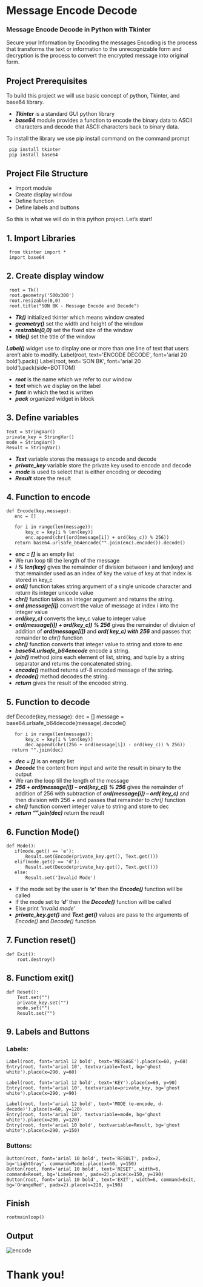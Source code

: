 # Message Encode Decode
### Message Encode Decode in Python with Tkinter
Secure your Information by Encoding the messages  Encoding is the process that transforms the text or information to the unrecognizable form and decryption is the process to convert the encrypted message into original form.
## Project Prerequisites
To build this project we will use basic concept of python, Tkinter, and base64 library.
+ ***Tkinter*** is a standard GUI python library
+ ***base64*** module provides a function to encode the binary data to ASCII characters and decode that ASCII characters back to binary data.

To install the library we use pip install command on the command prompt

     pip install tkinter
     pip install base64
## Project File Structure
+ Import module
+ Create display window
+ Define function
+ Define labels and buttons

So this is what we will do in this python project. Let’s start!
## 1. Import Libraries
     from tkinter import *
     import base64
      
## 2. Create display window
     root = Tk()
     root.geometry('500x300')
     root.resizable(0,0)
     root.title("SON BK - Message Encode and Decode")
+ ***Tk()*** initialized tkinter which means window created
+ ***geometry()*** set the width and height of the window
+ ***resizable(0,0)*** set the fixed size of the window
+ ***title()*** set the title of the window

***Label()*** widget use to display one or more than one line of text that users aren’t able to modify.
     Label(root, text='ENCODE DECODE', font='arial 20 bold').pack()
     Label(root, text='SON BK', font='arial 20 bold').pack(side=BOTTOM)

+ ***root*** is the name which we refer to our window
+ ***text*** which we display on the label
+ ***font*** in which the text is written
+ ***pack*** organized widget in block

## 3. Define variables
    Text = StringVar()
    private_key = StringVar()
    mode = StringVar()
    Result = StringVar()
 
 
+ ***Text*** variable stores the message to encode and decode
+ ***private_key*** variable store the private key used to encode and decode
+ ***mode*** is used to select that is either encoding or decoding
+ ***Result*** store the result

## 4. Function to encode
    def Encode(key,message):
       enc = []

       for i in range(len(message)):
           key_c = key[i % len(key)]
           enc.append(chr((ord(message[i]) + ord(key_c)) % 256))
       return base64.urlsafe_b64encode("".join(enc).encode()).decode()
+ ***enc = []*** is an empty list
+ We run loop till the length of the message
+ ***i % len(key)*** gives the remainder of division between i and len(key) and that remainder used as an index of key the value of key at that index is stored in key_c
+ ***ord()*** function takes string argument of a single unicode character and return its integer unicode value
+ ***chr()*** function takes an integer argument and returns the string.
+ ***ord (message[i])*** convert the value of message at index i into the integer value
+ ***ord(key_c)*** converts the key_c value to integer value
+ ***ord(message[i]) + ord(key_c)) % 256*** gives the remainder of division of addition of ***ord(message[i])*** and ***ord( key_c) with 256*** and passes that remainder to *chr()* function
+ ***chr()*** function converts that integer value to string and store to enc
+ ***base64.urlsafe_b64encode*** encode a string.
+ ***join()*** method joins each element of list, string, and tuple by a string separator and returns the concatenated string.
+ ***encode()*** method returns utf-8 encoded message of the string.
+ ***decode()*** method decodes the string.
+ ***return*** gives the result of the encoded string.

## 5. Function to decode
   def Decode(key,message):
       dec = []
       message = base64.urlsafe_b64decode(message).decode()

       for i in range(len(message)):
           key_c = key[i % len(key)]
           dec.append(chr((256 + ord(message[i]) - ord(key_c)) % 256))
      return "".join(dec)
 
+ ***dec = []*** is an empty list
+ ***Decode*** the content from input and write the result in binary to the output
+ We ran the loop till the length of the message
+ ***256 + ord(message[i]) – ord(key_c)) % 256*** gives the remainder of addition of 256 with subtraction of ***ord(message[i]) – ord( key_c)*** and then division with 256 + and passes that remainder to *chr()* function
+ ***chr()*** function convert integer value to string and store to dec
+ ***return “”.join(dec)*** return the result

## 6. Function Mode()
    def Mode():
       if(mode.get() == 'e'):
           Result.set(Encode(private_key.get(), Text.get()))
       elif(mode.get() == 'd'):
           Result.set(Decode(private_key.get(), Text.get()))
       else:
           Result.set('Invalid Mode')
           
+ If the mode set by the user is ***‘e’*** then the ***Encode()*** function will be called
+ If the mode set to ***‘d‘*** then the ***Decode()*** function will be called
+ Else print *‘invalid mode’*
+ ***private_key.get()*** and ***Text.get()*** values are pass to the arguments of *Encode()* and *Decode()* function

## 7. Function reset()
    def Exit():
        root.destroy()
        
## 8. Functiom exit()
    def Reset():
        Text.set("")
        private_key.set("")
        mode.set("")
        Result.set("")
        
## 9. Labels and Buttons
### Labels:
    Label(root, font='arial 12 bold', text='MESSAGE').place(x=60, y=60)
    Entry(root, font='arial 10', textvariable=Text, bg='ghost white').place(x=290, y=60)

    Label(root, font='arial 12 bold', text='KEY').place(x=60, y=90)
    Entry(root, font='arial 10', textvariable=private_key, bg='ghost white').place(x=290, y=90)

    Label(root, font='arial 12 bold', text='MODE (e-encode, d-decode)').place(x=60, y=120)
    Entry(root, font='arial 10', textvariable=mode, bg='ghost white').place(x=290, y=120)
    Entry(root, font='arial 10 bold', textvariable=Result, bg='ghost white').place(x=290, y=150)
### Buttons:
    Button(root, font='arial 10 bold', text='RESULT', padx=2, bg='LightGray', command=Mode).place(x=60, y=150)
    Button(root, font='arial 10 bold', text='RESET', width=6, command=Reset, bg='LimeGreen', padx=2).place(x=150, y=190)
    Button(root, font='arial 10 bold', text='EXIT', width=6, command=Exit, bg='OrangeRed', padx=2).place(x=220, y=190)
## Finish
    rootmainloop()
## Output
![encode](https://user-images.githubusercontent.com/87347502/133914798-5eee6f06-bc1f-46e1-908d-b826a05a54d8.png)

# Thank you!


